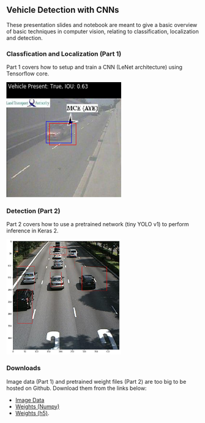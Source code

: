 ## Vehicle Detection with CNNs

These presentation slides and notebook are meant to give a basic overview of basic techniques in computer vision, relating to classification, localization and detection.

### Classfication and Localization (Part 1)

Part 1 covers how to setup and train a CNN (LeNet architecture) using Tensorflow core.

<img src="https://raw.githubusercontent.com/marc-chan/traffic/master/img/localization.png" width="300" height="300">

### Detection (Part 2)

Part 2 covers how to use a pretrained network (tiny YOLO v1) to perform inference in Keras 2.

<img src="https://raw.githubusercontent.com/marc-chan/traffic/master/img/sample.png" width="300" height="300">

### Downloads

Image data (Part 1) and pretrained weight files (Part 2) are too big to be hosted on Github. Download them from the links below:

* [Image Data](https://drive.google.com/open?id=0B5pR4zogx2nBVDZEQkZaeE82djg)
* [Weights (Numpy)](https://drive.google.com/open?id=0B5pR4zogx2nBS3FLUFhBTENEQXM)
* [Weights (h5)](https://drive.google.com/open?id=0B5pR4zogx2nBYUpVT25TN1A4Z0E).
